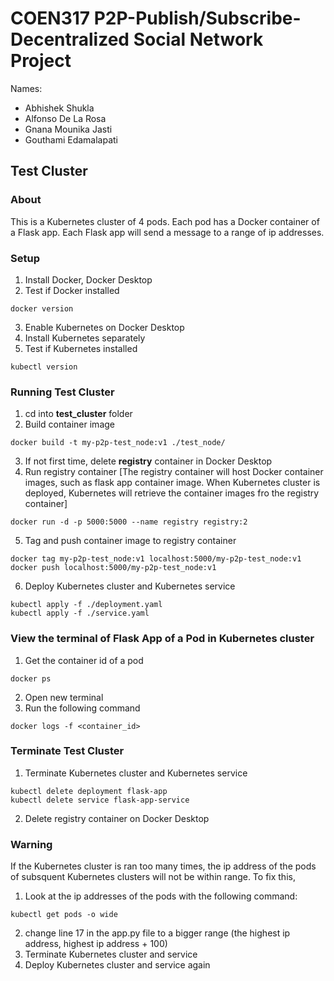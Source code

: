 # COEN317 P2P-Publish/Subscribe-Decentralized Social Network Project

Names:
- Abhishek Shukla
- Alfonso De La Rosa
- Gnana Mounika Jasti
- Gouthami Edamalapati

## Test Cluster
### About
This is a Kubernetes cluster of 4 pods. Each pod has a Docker 
container of a Flask app. Each Flask app will send a message 
to a range of ip addresses. 

### Setup
1. Install Docker, Docker Desktop
2. Test if Docker installed
```
docker version
```
3. Enable Kubernetes on Docker Desktop
4. Install Kubernetes separately
5. Test if Kubernetes installed
```
kubectl version
```

### Running Test Cluster
1. cd into **test_cluster** folder
2. Build container image
```
docker build -t my-p2p-test_node:v1 ./test_node/
```
3. If not first time, delete **registry** container in Docker Desktop
4. Run registry container [The registry container will host Docker container images, such as flask app container image. When Kubernetes cluster is deployed, Kubernetes will retrieve the container images fro the registry container]
```
docker run -d -p 5000:5000 --name registry registry:2
```
5. Tag and push container image to registry container
```
docker tag my-p2p-test_node:v1 localhost:5000/my-p2p-test_node:v1
docker push localhost:5000/my-p2p-test_node:v1
```
6. Deploy Kubernetes cluster and Kubernetes service
```
kubectl apply -f ./deployment.yaml
kubectl apply -f ./service.yaml
```

### View the terminal of Flask App of a Pod in Kubernetes cluster
1. Get the container id of a pod
```
docker ps
```
2. Open new terminal
3. Run the following command
```
docker logs -f <container_id>
```

### Terminate Test Cluster
1. Terminate Kubernetes cluster and Kubernetes service
```
kubectl delete deployment flask-app
kubectl delete service flask-app-service
```
2. Delete registry container on Docker Desktop

### Warning
If the Kubernetes cluster is ran too many times, the ip address of 
the pods of subsquent Kubernetes clusters will not be within range. 
To fix this, 
1. Look at the ip addresses of the pods with the following command:
```
kubectl get pods -o wide
```
2. change line 17 in the app.py file to a bigger range (the highest ip address, highest ip address + 100)
3. Terminate Kubernetes cluster and service
4. Deploy Kubernetes cluster and service again
